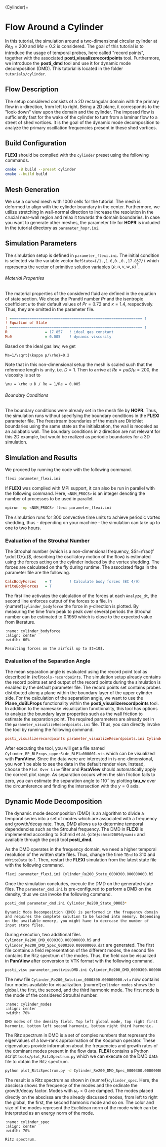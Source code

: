 (Cylinder)=
# Flow Around a Cylinder
In this tutorial, the simulation around a two-dimensional circular cylinder at $Re_D=200$ and $Ma=0.2$ is considered. The goal of this tutorial is to introduce the usage of temporal probes, here called "record points", together with the associated **posti_visualizerecordpoints** tool. Furthermore, we introduce the **posti_dmd** tool and use it for dynamic mode decomposition (DMD). This tutorial is located in the folder `tutorials/cylinder`.


## Flow Description
The setup considered consists of a 2D rectangular domain with the primary flow in $x$-direction, from left to right. Being a 2D plane, it corresponds to the "look-down" view upon the domain and the cylinder. The imposed flow is sufficiently fast for the wake of the cylinder to turn from a laminar flow to a street of shed vortices. It is the goal of the dynamic mode decomposition to analyze the primary oscillation frequencies present in these shed vortices.

## Build Configuration
**FLEXI** should be compiled with the `cylinder` preset using the following commands.
```bash
cmake -B build --preset cylinder
cmake --build build
```

## Mesh Generation
We use a curved mesh with $1000$ cells for the tutorial. The mesh is deformed to align with the cylinder boundary in the center. Furthermore, we utilize stretching in wall-normal direction to increase the resolution in the crucial near-wall region and relax it towards the domain boundaries. In case you want to generate other meshes, the parameter file for **HOPR** is included in the tutorial directory as `parameter_hopr.ini`. 

## Simulation Parameters
The simulation setup is defined in `parameter_flexi.ini`. The initial condition is selected via the variable vector ``RefState=(/1.,1.0,0.,0.,17.857/)`` which represents the vector of primitive solution variables $(\rho, u, v, w, p)^T$. 

###### Material Properties
The material properties of the considered fluid are defined in the equation of state section. We chose the Prandtl number $Pr$ and the isentropic coefficient $\kappa$ to their default values of $Pr = 0.72$ and $\kappa = 1.4$, respectively. Thus, they are omitted in the parameter file.
```ini
! ============================================================ !
! Equation of State
! ============================================================ !
R                 = 17.857   ! ideal gas constant
Mu0               = 0.005    ! dynamic viscosity
```
Based on the ideal gas law, we get
```{math}
Ma=1/\sqrt{\kappa p/\rho}=0.2
```
Note that in this non-dimensional setup the mesh is scaled such that the reference length is unity, i.e. $D=1$. Then to arrive at $Re=\rho u D / \mu = 200$, the viscosity is set to
```{math}
\mu = \rho u D / Re = 1/Re = 0.005
```

###### Boundary Conditions
The boundary conditions were already set in the mesh file by **HOPR**. Thus, the simulation runs without specifying the boundary conditions in the **FLEXI** parameter file. The freestream boundaries of the mesh are Dirichlet boundaries using the same state as the initialization, the wall is modeled as an adiabatic wall. The boundary conditions in $z$ direction are not relevant for this 2D example, but would be realized as periodic boundaries for a 3D simulation. 

## Simulation and Results
We proceed by running the code with the following command.
```bash
flexi parameter_flexi.ini
```
If **FLEXI** was compiled with MPI support, it can also be run in parallel with the following command. Here, `<NUM_PROCS>` is an integer denoting the number of processes to be used in parallel.
```bash
mpirun -np <NUM_PROCS> flexi parameter_flexi.ini
```
The simulation runs for 300 convective time units to achieve periodic vortex shedding, thus - depending on your machine - the simulation can take up to one to two hours.

### Evaluation of the Strouhal Number
The Strouhal number (which is a non-dimensional frequency, $Sr=\frac{f \cdot D}{u}$, describing the oscillatory motion of the flow) is estimated using the forces acting on the cylinder induced by the vortex shedding. The forces are calculated on the fly during runtime. The associated flags in the parameter file are the following.
```ini
CalcBodyForces    = T        ! Calculate body forces (BC 4/9)
WriteBodyForces   = T
```

The first line activates the calculation of the forces at each ``Analyze_dt``, the second line enforces output of the forces to a file. In {numref}`cylinder_bodyforce` the force in y-direction is plotted. By measuring the time from peak to peak over several periods the Strouhal number can be estimated to $0.1959$ which is close to the expected value from literature. 


```{figure} figures/cylinder_fy.jpg
:name: cylinder_bodyforce
:align: center
:width: 60%

Resulting forces on the airfoil up to $t=10$.
```

### Evaluation of the Separation Angle
The mean separation angle is evaluated using the record point tool as described in {ref}`tools-recordpoints`. The simulation setup already contains the record points set and output of the record points during the simulation is enabled by the default parameter file. The record points set contains probes distributed along a plane within the boundary layer of the upper cylinder side. For the calculation of the separation angle, we want to use the **Plane_doBLProps** functionality within the **posti_visualizerecordpoints** tool. In addition to the namesake visualization functionality, this tool has options to analyze the boundary layer properties such as the wall friction to estimate the separation point. The required parameters are already set in the `parameter_visualizeRecordpoints.ini` file. Thus, you can directly invoke the tool by running the following command.
```ini
posti_visualizerecordpoints parameter_visualizeRecordpoints.ini Cylinder_Re200_RP_*
```

After executing the tool, you will get a file named `Cylinder_RP_BLProps_upperSide_BLPla000001.vts` which can be visualized with **ParaView**. Since the data were are interested in is one-dimensional, you won't be able
to see the data in the default render view. Instead, choose the `Plot Over Line` filter and **ParaView** should automatically apply the correct plot range. As separation occurs when the skin friction falls to zero, you can estimate the separation angle to $110^{\circ}$ by plotting **tau_w** over the circumference and finding the intersection with the $y=0$ axis.

## Dynamic Mode Decomposition
The dynamic mode decomposition (DMD) is an algorithm to divide a temporal series into a set of modes which are associated with a frequency and growth/decay rate. Thus, DMD allows us to determine temporal dependencies such as the Strouhal frequency. The DMD in **FLEXI** is implemented according to Schmid et al. {cite}`schmid2009dynamic` and available through the posti tool **posti_dmd**.

As the DMD operates in the frequency domain, we need a higher temporal resolution of the written state files. Thus, change the time `TEnd` to $310$ and `nWriteData` to $1$. Then, restart the **FLEXI** simulation from the latest state file with the following command.
```bash
flexi parameter_flexi.ini Cylinder_Re200_State_0000300.000000000.h5
```
Once the simulation concludes, execute the DMD on the generated state files. The `parameter_dmd.ini` is pre-configured to perform a DMD on the density, thus we can invoke the following command.
```bash
posti_dmd parameter_dmd.ini Cylinder_Re200_State_00003*
```
```{attention}
Dynamic Mode Decomposition (DMD) is performed in the frequency domain and requires the complete solution to be loaded into memory. Depending on the available memory, you might have to decrease the number of input state files.
```
During execution, two additional files `Cylinder_Re200_DMD_0000300.000000000.h5` and `Cylinder_Re200_DMD_Spec_0000300.000000000.dat` are generated. The first file contains a field representation of the different modes, the
second file contains the Ritz spectrum of the modes. Thus, the field can be visualized in **ParaView** after conversion to VTK format with the following command.
```bash
posti_visu parameter_postivisuDMD.ini Cylinder_Re200_DMD_0000300.000000000.h5
```
The new file `Cylinder_Re200_Solution_0000300.000000000.vtu` now contains four modes available for visualization. {numref}`cylinder_modes` shows the global, the first, the second, and the third harmonic mode. The first mode is the mode of the considered Strouhal number.

```{figure} figures/dmd_modes.jpg
:name: cylinder_modes
:align: center
:width: 70%

DMD modes of the density field. Top left global mode, top right first harmonic, bottom left second harmonic, bottom right third harmonic.
```
The Ritz spectrum in DMD is a set of complex numbers that represent the eigenvalues of a low-rank approximation of the Koopman operator. These eigenvalues provide information about the frequencies and growth rates of the dominant modes present in the flow data. **FLEXI** contains a Python script `tools/plot_RitzSpectrum.py` which we can execute on the DMD data file to obtain the Ritz spectrum.
```bash
python plot_RitzSpectrum.py -d Cylinder_Re200_DMD_Spec_0000300.000000000.dat
```
The result is a Ritz spectrum as shown in {numref}`cylinder_spec`. Here, the abscissa shows the frequency of the modes and the ordinate the growth/decay factor. Modes with $\omega_r<0$ are damped. The modes placed
directly on the abscissa are the already discussed modes, from left to right the global, the first, the second harmonic mode and so on. The color and size of the modes represent the Euclidean norm of the mode which can be interpreted as an energy norm of the mode.

```{figure} figures/RitzSpec.jpg
:name: cylinder_spec
:align: center
:width: 70%

Ritz spectrum.
```
